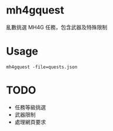 mh4gquest
=========

亂數挑選 MH4G 任務，包含武器及特殊限制

Usage
=====

	mh4gquest -file=quests.json


TODO
====

* 任務等級挑選
* 武器限制
* 處理網頁要求
